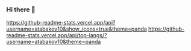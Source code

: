 ### Hi there 👋
https://github-readme-stats.vercel.app/api?username=atabakov10&show_icons=true&theme=panda
https://github-readme-stats.vercel.app/api/top-langs/?username=atabakov10&theme=panda

<!--
**atabakov10/atabakov10** is a ✨ _special_ ✨ repository because its `README.md` (this file) appears on your GitHub profile.

Here are some ideas to get you started:

- 🔭 I’m currently working on ...
- 🌱 I’m currently learning ...
- 👯 I’m looking to collaborate on ...
- 🤔 I’m looking for help with ...
- 💬 Ask me about ...
- 📫 How to reach me: ...
- 😄 Pronouns: ...
- ⚡ Fun fact: ...
-->

